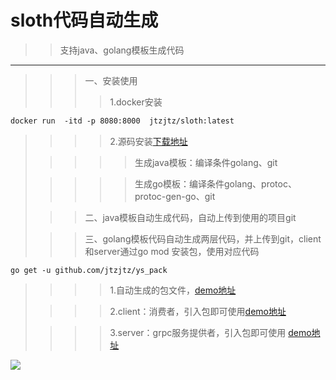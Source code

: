 sloth代码自动生成
====
>>支持java、golang模板生成代码
-----
>>>一、安装使用
>>>>1.docker安装
>
```dockerfile
docker run  -itd -p 8080:8000  jtzjtz/sloth:latest
```
>>>>2.源码安装[下载地址](https://github.com/jtzjtz/sloth)
>
>>>>>生成java模板：编译条件golang、git
>
>>>>>生成go模板：编译条件golang、protoc、protoc-gen-go、git
>
>>>二、java模板自动生成代码，自动上传到使用的项目git
>
>>>三、golang模板代码自动生成两层代码，并上传到git，client和server通过go mod 安装包，使用对应代码
```gotemplate
go get -u github.com/jtzjtz/ys_pack
```
>>>>1.自动生成的包文件，[demo地址](https://github.com/jtzjtz/ys_pack)
>
>>>>2.client：消费者，引入包即可使用[demo地址](https://github.com/jtzjtz/ys_api)
>
>>>>3.server：grpc服务提供者，引入包即可使用 [demo地址](https://github.com/jtzjtz/ys_server)
>




![](https://upload-images.jianshu.io/upload_images/15839616-4c08ae064a0f723a.png)
